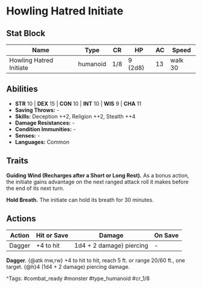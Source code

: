 # Howling Hatred Initiate

## Stat Block

| Name | Type | CR | HP | AC | Speed |
|------|------|----|----|----|-------|
| Howling Hatred Initiate | humanoid | 1/8 | 9 (2d8) | 13 | walk 30 |

## Abilities

- **STR** 10 | **DEX** 15 | **CON** 10 | **INT** 10 | **WIS** 9 | **CHA** 11
- **Saving Throws:** -  
- **Skills:** Deception ++2, Religion ++2, Stealth ++4  
- **Damage Resistances:** -  
- **Condition Immunities:** -  
- **Senses:** -  
- **Languages:** Common

## Traits

**Guiding Wind (Recharges after a Short or Long Rest).** As a bonus action, the initiate gains advantage on the next ranged attack roll it makes before the end of its next turn.

**Hold Breath.** The initiate can hold its breath for 30 minutes.


## Actions

| Action | Hit or Save | Damage | On Save |
|--------|--------------|--------|----------|
| Dagger | +4 to hit | 1d4 + 2 damage) piercing | - |

**Dagger.** {@atk mw,rw} +4 to hit to hit, reach 5 ft. or range 20/60 ft., one target. {@h}4 (1d4 + 2 damage) piercing damage.


^Tags: #combat_ready #monster #type_humanoid #cr_1/8